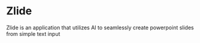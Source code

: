 # Zlide
Zlide is an application that utilizes AI to seamlessly create powerpoint slides from simple text input

